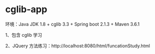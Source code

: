 # cglib-app

环境：Java JDK 1.8 + cglib 3.3 + Spring boot 2.1.3 + Maven 3.6.1

1、包含 cglib 学习

2、JQuery 方法练习：http://localhost:8080/html/funcationStudy.html
